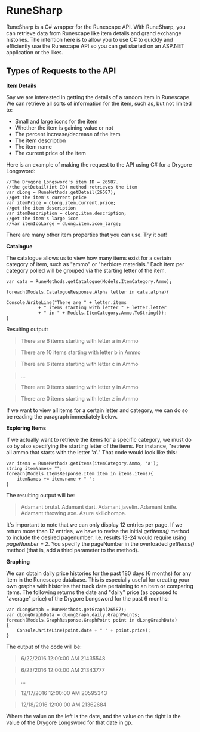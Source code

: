 


RuneSharp
=
RuneSharp is a C# wrapper for the Runescape API. With RuneSharp, you can retrieve data from Runescape like item details and grand exchange histories. The intention here is to allow you to use C# to quickly and efficiently use the Runescape API so you can get started on an ASP.NET application or the likes.

Types of Requests to the API
---
**Item Details**

Say we are interested in getting the details of a random item in Runescape. We can retrieve all sorts of information for the item, such as, but not limited to:

 - Small and large icons for the item
 - Whether the item is gaining value or not
 - The percent increase/decrease of the item
 - The item description
 - The item name
 - The current price of the item

Here is an example of making the request to the API using C# for a Drygore Longsword:

    //The Drygore Longsword's item ID = 26587.
    //the getDetail(int ID) method retrieves the item
    var dLong = RuneMethods.getDetail(26587);
    //get the item's current price
    var itemPrice = dLong.item.current.price;
    //get the item description
    var itemDescription = dLong.item.description;
    //get the item's large icon
    //var itemIcoLarge = dLong.item.icon_large;

There are many other item properties that you can use. Try it out!

**Catalogue**

The catalogue allows us to view how many items exist for a certain category of item, such as "ammo" or "herblore materials." Each item per category polled will be grouped via the starting letter of the item. 

	var cata = RuneMethods.getCatalogue(Models.ItemCategory.Ammo);
	
	foreach(Models.CatalogueResponse.Alpha letter in cata.alpha){
	
	Console.WriteLine("There are " + letter.items 
                + " items starting with letter " + letter.letter 
                + " in " + Models.ItemCategory.Ammo.ToString());
	}

Resulting output:

>There are 6 items starting with letter a in Ammo

>There are 10 items starting with letter b in Ammo

>There are 6 items starting with letter c in Ammo

>...

>There are 0 items starting with letter y in Ammo

>There are 0 items starting with letter z in Ammo

If we want to view all items for a certain letter and category, we can do so be reading the paragraph immediately below.
    
**Exploring Items**

If we actually want to retrieve the items for a specific category, we must do so by also specifying the starting letter of the items. For instance, "retrieve all ammo that starts with the letter 'a'." That code would look like this:

    var items = RuneMethods.getItems(itemCategory.Ammo, 'a');
    string itemNames= "";
    foreach(Models.ItemsResponse.Item item in items.items){
	    itemNames += item.name + " ";
    }
   The resulting output will be:
   >Adamant brutal. Adamant dart. Adamant javelin. Adamant knife. Adamant throwing axe. Azure skillchompa. 
 
 It's important to note that we can only display 12 entries per page. If we return more than 12 entries, we have to revise the initial *getItems()* method to include the desired pagenumber. I.e. results 13-24 would require using *pageNumber = 2*. You specify the pageNumber in the overloaded *getItems()* method (that is, add a third parameter to the method).
 
**Graphing**

We can obtain daily price histories for the past 180 days (6 months) for any item in the Runescape database. This is especially useful for creating your own graphs with histories that track data pertaining to an item or comparing items. The following returns the date and "daily" price (as opposed to "average" price) of the Drygore Longsword for the past 6 months:

    var dLongGraph = RuneMethods.getGraph(26587);
    var dLongGraphData = dLongGraph.daily.GraphPoints;
	foreach(Models.GraphResponse.GraphPoint point in dLongGraphData)  
	{
	    Console.WriteLine(point.date + " " + point.price);
	}

The output of the code will be:
>6/22/2016 12:00:00 AM 21435548

>6/23/2016 12:00:00 AM 21343777

>...

>12/17/2016 12:00:00 AM 20595343

>12/18/2016 12:00:00 AM 21362684

Where the value on the left is the date, and the value on the right is the value of the Drygore Longsword for that date in gp.